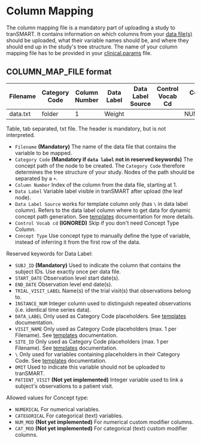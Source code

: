 Column Mapping
================

The column mapping file is a mandatory part of uploading a study to tranSMART. It contains information on which columns from your [data file(s)](clinical_data_file.md) should be uploaded, what their variable names should be, and where they should end up in the study's tree structure. The name of your column mapping file has to be provided in your [clinical.params](clinical.md) file.


COLUMN_MAP_FILE format
------------

|Filename|Category Code|Column Number|Data Label|Data Label Source|Control Vocab Cd|Concept Type |
|--------|-------------|-------------|----------|-----------------|----------------|-------------|
|data.txt|folder       |1            |Weight    |                 |                |NUMERICAL    |

Table, tab separated, txt file. The header is mandatory, but is not interpreted.

- `Filename` **(Mandatory)** The name of the data file that contains the variable to be mapped.
- `Category Code` **(Mandatory if `data label` not in reserved keywords)** The concept path of the node to be created. The `Category Code` therefore determines the tree structure of your study. Nodes of the path should be separated by a `+`.
- `Column Number` Index of the column from the data file, starting at 1.
- `Data Label`  Variable label visible in tranSMART after upload (the leaf node).
- `Data Label Source` works for template column only (has `\` in data label column). Refers to the data label column where to get data for dynamic concept path generation. See [templates](templates.md) documentation for more details.
- `Control Vocab cd`  **(IGNORED)** Skip if you don't need Concept Type Column.
- `Concept Type`  Use concept type to manually define the type of variable, instead of inferring it from the first row of the data.

Reserved keywords for Data Label:
- `SUBJ_ID` **(Mandatory)** Used to indicate the column that contains the subject IDs. Use exactly once per data file.
- `START_DATE` Observation level start date(s).
- `END_DATE` Observation level end date(s).
- `TRIAL_VISIT_LABEL` Name(s) of the trial visit(s) that observations belong to.
- `INSTANCE_NUM` Integer column used to distinguish repeated observations (i.e. identical time series data).
- `DATA_LABEL` Only used as Category Code placeholders. See [templates](templates.md) documentation.
- `VISIT_NAME` Only used as Category Code placeholders (max. 1 per Filename). See [templates](templates.md) documentation.
- `SITE_ID` Only used as Category Code placeholders (max. 1 per Filename). See [templates](templates.md) documentation.
- `\` Only used for variables containing placeholders in their Category Code. See [templates](templates.md) documentation.
- `OMIT` Used to indicate this variable should not be uploaded to tranSMART.
- `PATIENT_VISIT` **(Not yet implemented)** Integer variable used to link a subject's observations to a patient visit.

Allowed values for Concept type:
- `NUMERICAL` For numerical variables.
- `CATEGORICAL` For categorical (text) variables.
- `NUM_MOD` **(Not yet implemented)** For numerical custom modifier columns.
- `CAT_MOD` **(Not yet implemented)** For categorical (text) custom modifier columns.

